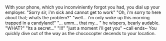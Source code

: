 With your phone, which you inconviniently forgot you had, you dial up your employer. 
  "Sorry sir, i'm sick and cannot get to work"
  "Oh, i'm sorry to here about that; whats the problem?"
  "well... i'm only woke up this morning trapped in a candyland!"
  "... umm... that my... " he wispers, bearly audable. 
  "WHAT?"
  "Its a secret..."
  "!!!"
  "just a moment i'll get you"
  ~call ends~
  You quickly dive out of the way as the chococopter decends to your location.

  
